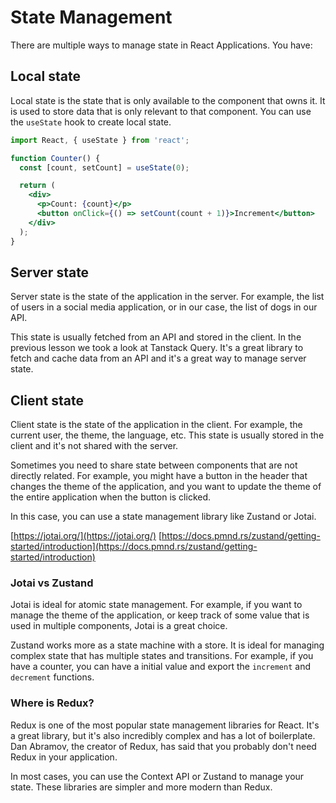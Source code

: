 # State Management

There are multiple ways to manage state in React Applications. You have:

## Local state

Local state is the state that is only available to the component that owns it. It is used to store data that is only relevant to that component. You can use the `useState` hook to create local state.

```jsx
import React, { useState } from 'react';

function Counter() {
  const [count, setCount] = useState(0);

  return (
    <div>
      <p>Count: {count}</p>
      <button onClick={() => setCount(count + 1)}>Increment</button>
    </div>
  );
}
```

## Server state

Server state is the state of the application in the server. For example, the list of users in a social media application, or in our case, the list of dogs in our API.

This state is usually fetched from an API and stored in the client. In the previous lesson we took a look at Tanstack Query. It's a great library to fetch and cache data from an API and it's a great way to manage server state.

## Client state

Client state is the state of the application in the client. For example, the current user, the theme, the language, etc. This state is usually stored in the client and it's not shared with the server.

Sometimes you need to share state between components that are not directly related. For example, you might have a button in the header that changes the theme of the application, and you want to update the theme of the entire application when the button is clicked.

In this case, you can use a state management library like Zustand or Jotai.

[https://jotai.org/](https://jotai.org/)
[https://docs.pmnd.rs/zustand/getting-started/introduction](https://docs.pmnd.rs/zustand/getting-started/introduction)

### Jotai vs Zustand

Jotai is ideal for atomic state management. For example, if you want to manage the theme of the application, or keep track of some value that is used in multiple components, Jotai is a great choice.

Zustand works more as a state machine with a store. It is ideal for managing complex state that has multiple states and transitions. For example, if you have a counter, you can have a initial value and export the `increment` and `decrement` functions.

### Where is Redux?

Redux is one of the most popular state management libraries for React. It's a great library, but it's also incredibly complex and has a lot of boilerplate. Dan Abramov, the creator of Redux, has said that you probably don't need Redux in your application.

In most cases, you can use the Context API or Zustand to manage your state. These libraries are simpler and more modern than Redux.
